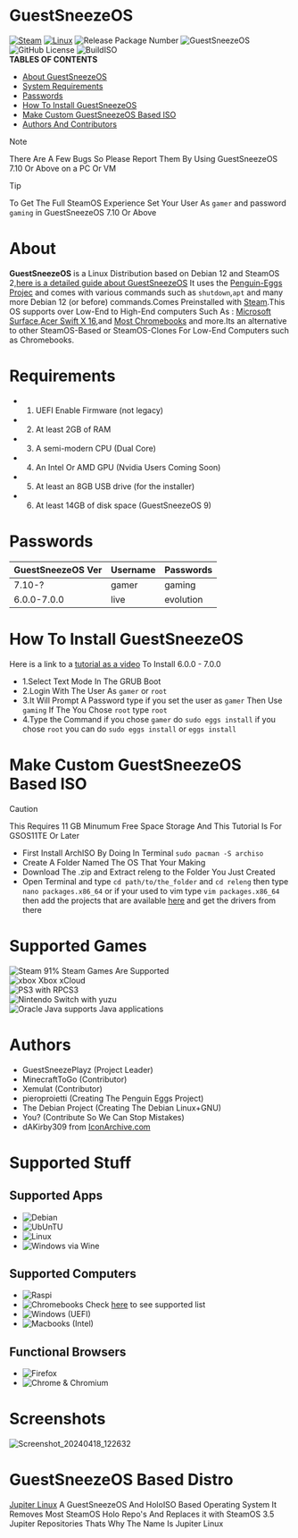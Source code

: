 # GuestSneezeOS
[![Steam](https://img.shields.io/badge/steam-%23000000.svg?style=plastic&logo=steam&logoColor=white)](https://img.shields.io/badge/steam-%23000000.svg?style=plastic&logo=steam&logoColor=white)
[![Linux](https://img.shields.io/badge/Linux-FCC624?style=plastic&logo=linux&logoColor=black)](https://img.shields.io/badge/Linux-FCC624?style=plastic&logo=linux&logoColor=black)
![Release Package Number](https://release-badges-generator.vercel.app/api/releases.svg?user=GuestSneezeOS-Official&repo=GuestSneezeOS&gradient=ff6600,ffe500)
![GuestSneezeOS](https://github.com/GuestSneezeOS-Official/GuestSneezeOS/assets/163439609/05a2442c-cedc-4bf5-9f73-71d5c1098aaf)
![GitHub License](https://img.shields.io/github/license/GuestSneezeOS-Official/GuestSneezeOS) ![BuildISO](https://img.shields.io/badge/Build_ISO_-Passing-green)
<br>
**TABLES OF CONTENTS**
- [About GuestSneezeOS](#about)
- [System Requirements](#requirements)
- [Passwords](#passwords)
- [How To Install GuestSneezeOS](#how-to-install-guestsneezeos)
- [Make Custom GuestSneezeOS Based ISO](#make-custom-guestsneezeos-based-iso)
- [Authors And Contributors](#authors)



> [!NOTE]  
> There Are A Few Bugs So Please Report Them By Using GuestSneezeOS 7.10 Or Above on a PC Or VM

> [!TIP]
> To Get The Full SteamOS Experience Set Your User As `gamer` and password `gaming` in GuestSneezeOS 7.10 Or Above



# About
**GuestSneezeOS** is a Linux Distribution based on Debian 12 and SteamOS 2,[here is a detailed guide about GuestSneezeOS](https://guestsneezeos.gitbook.io/guestsneezeos/) It uses the [Penguin-Eggs Projec](https://github.com/pieroproietti/penguins-eggs#readme) and comes with various commands such as `shutdown`,`apt` and many more Debian 12 (or before) commands.Comes Preinstalled with [Steam](https://store.steampowered.com/).This OS supports over Low-End to High-End computers Such As : [Microsoft Surface](https://www.microsoft.com/en-us/surface),[Acer Swift X 16](https://www.acer.com/us-en),and [Most Chromebooks](https://wiki.mrchromebox.tech/Supported_Devices) and more.Its an alternative to other SteamOS-Based or SteamOS-Clones For Low-End Computers such as Chromebooks.

# Requirements
- 1. UEFI Enable Firmware (not legacy)
- 2. At least 2GB of RAM
- 3. A semi-modern CPU (Dual Core)
- 4. An Intel Or AMD GPU (Nvidia Users Coming Soon)
- 5. At least an 8GB USB drive (for the installer)
- 6. At least 14GB of disk space (GuestSneezeOS 9)

# Passwords

|GuestSneezeOS Ver   | Username           | Passwords          |
|--------------------| ------------------ | ------------------ |
|7.10-?              | gamer              | gaming             |
|6.0.0-7.0.0         | live               | evolution          |

# How To Install GuestSneezeOS
Here is a link to a [tutorial as a video](https://www.youtube.com/watch?v=BmhSwH5yaYI&feature=youtu.be) To Install 6.0.0 - 7.0.0
- 1.Select Text Mode In The GRUB Boot
- 2.Login With The User As `gamer` or `root`
- 3.It Will Prompt A Password type if you set the user as `gamer` Then Use `gaming` If The You Chose `root` type `root`
- 4.Type the Command if you chose `gamer` do `sudo eggs install` if you chose `root` you can do `sudo eggs install` or `eggs install`  


# Make Custom GuestSneezeOS Based ISO

> [!CAUTION]
> This Requires 11 GB Minumum Free Space Storage And This Tutorial Is For GSOS11TE Or Later
- First Install ArchISO By Doing In Terminal `sudo pacman -S archiso`
- Create A Folder Named The OS That Your Making
- Download The .zip and Extract releng to the Folder You Just Created
- Open Terminal and type `cd path/to/the_folder` and `cd releng` then type `nano packages.x86_64` or if your used to vim type `vim packages.x86_64` then add the projects that are available [here](https://archlinux.org/packages/) and get the drivers from there 
# Supported Games
![Steam](https://img.shields.io/badge/Steam-000000?style=for-the-badge&logo=steam&logoColor=white) 91% Steam Games Are Supported
<br>
![xbox](https://ziadoua.github.io/m3-Markdown-Badges/badges/Xbox/xbox1.svg) Xbox xCloud
<br>
![PS3](https://ziadoua.github.io/m3-Markdown-Badges/badges/PlayStation/playstation1.svg) with RPCS3
<br>
![Nintendo Switch](https://ziadoua.github.io/m3-Markdown-Badges/badges/NintendoSwitch/nintendoswitch1.svg) with yuzu
<br>
![Oracle Java](https://ziadoua.github.io/m3-Markdown-Badges/badges/Java/java3.svg) supports Java applications
# Authors
- GuestSneezePlayz (Project Leader)
- MinecraftToGo (Contributor)
- Xemulat (Contributor)
- pieroproietti (Creating The Penguin Eggs Project)
- The Debian Project (Creating The Debian Linux+GNU)
- You? (Contribute So We Can Stop Mistakes)
- dAKirby309 from [IconArchive.com](https://www.iconarchive.com/artist/dakirby309.html)

# Supported Stuff

Supported Apps
-
- ![Debian](https://ziadoua.github.io/m3-Markdown-Badges/badges/Debian/debian1.svg)
- ![UbUnTU](https://ziadoua.github.io/m3-Markdown-Badges/badges/Ubuntu/ubuntu1.svg)
- ![Linux](https://ziadoua.github.io/m3-Markdown-Badges/badges/Linux/linux1.svg)
- ![Windows via Wine](https://ziadoua.github.io/m3-Markdown-Badges/badges/Windows/windows1.svg)

Supported Computers
-
- ![Raspi](https://ziadoua.github.io/m3-Markdown-Badges/badges/RaspberryPI/raspberrypi1.svg)
- ![Chromebooks](https://ziadoua.github.io/m3-Markdown-Badges/badges/Chrome/chrome3.svg) Check [here](https://wiki.galliumos.org/Hardware_Compatibility) to see supported list 
- ![Windows](https://ziadoua.github.io/m3-Markdown-Badges/badges/Windows/windows1.svg) (UEFI)
- ![Macbooks](https://ziadoua.github.io/m3-Markdown-Badges/badges/macOS/macos3.svg) (Intel)

Functional Browsers
-
- ![Firefox](https://ziadoua.github.io/m3-Markdown-Badges/badges/Firefox/firefox1.svg)
- ![Chrome & Chromium](https://ziadoua.github.io/m3-Markdown-Badges/badges/Chrome/chrome1.svg)

# Screenshots
![Screenshot_20240418_122632](https://github.com/GuestSneezeOS-Official/GuestSneezeOS/assets/163439609/fcb997ca-9f1e-4efe-bc6f-84fca5b6106e)
# GuestSneezeOS Based Distro
[Jupiter Linux](https://github.com/jupiter-linux/jupiter-linux) A GuestSneezeOS And HoloISO Based Operating System It Removes Most SteamOS Holo Repo's And Replaces it with SteamOS 3.5 Jupiter Repositories Thats Why The Name Is Jupiter Linux
